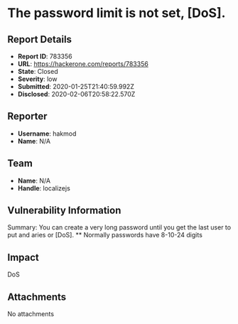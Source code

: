 # The password limit is not set, [DoS].

## Report Details
- **Report ID**: 783356
- **URL**: https://hackerone.com/reports/783356
- **State**: Closed
- **Severity**: low
- **Submitted**: 2020-01-25T21:40:59.992Z
- **Disclosed**: 2020-02-06T20:58:22.570Z

## Reporter
- **Username**: hakmod
- **Name**: N/A

## Team
- **Name**: N/A
- **Handle**: localizejs

## Vulnerability Information
Summary:
You can create a very long password until you get the last user to put and aries or [DoS].
**
Normally passwords have 8-10-24 digits

## Impact

DoS

## Attachments
No attachments

